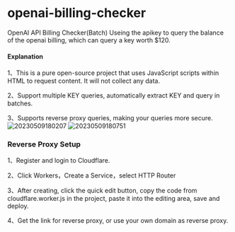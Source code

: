 # openai-billing-checker
OpenAI API Billing Checker(Batch)
Useing the apikey to query the balance of the openai billing, which can query a key worth $120.

#### Explanation
1、This is a pure open-source project that uses JavaScript scripts within HTML to request content. It will not collect any data.

2、Support multiple KEY queries, automatically extract KEY and query in batches.

3、Supports reverse proxy queries, making your queries more secure.
![20230509180207](https://github.com/whc23mj/openai-billing/assets/2191887/099de586-ff65-47f6-b8b4-86f420f726ab)
![20230509180751](https://github.com/whc23mj/openai-billing/assets/2191887/cb9570ed-c448-4c2d-bf3d-e89a724d3e6b)

### Reverse Proxy Setup
1、Register and login to Cloudflare.

2、Click Workers，Create a Service，select HTTP Router

3、After creating, click the quick edit button, copy the code from cloudflare.worker.js in the project, paste it into the editing area, save and deploy.

4、Get the link for reverse proxy, or use your own domain as reverse proxy.
